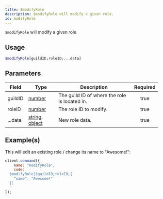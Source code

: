 ```yaml
---
title: $modifyRole
description: $modifyRole will modify a given role.
id: modifyRole
---
```


`$modifyRole` will modify a given role.

## Usage

```php
$modifyRole[guildID;roleID;...data]
```

## Parameters

| Field   | Type                                                                                                                                                                                                 | Description                                   | Required |
| ------- | ---------------------------------------------------------------------------------------------------------------------------------------------------------------------------------------------------- | --------------------------------------------- | :------: |
| guildID | [number](https://developer.mozilla.org/en-US/docs/Web/JavaScript/Reference/Global_Objects/Number)                                                                                                    | The guild ID of where the role is located in. |   true   |
| roleID  | [number](https://developer.mozilla.org/en-US/docs/Web/JavaScript/Reference/Global_Objects/Number)                                                                                                    | The role ID to modify.                        |   true   |
| ...data | [string](https://developer.mozilla.org/en-US/docs/Web/JavaScript/Reference/Global_Objects/String), [object](https://developer.mozilla.org/en-US/docs/Web/JavaScript/Reference/Global_Objects/Object) | New role data.                                |   true   |

## Example(s)

This will edit an existing role / change its name to "Awesome!":

```javascript
client.command({
    name: "modifyRole",
    code: `
  $modifyRole[$guildID;roleID;{
    "name": "Awesome!"
  }]
  `
});
```

